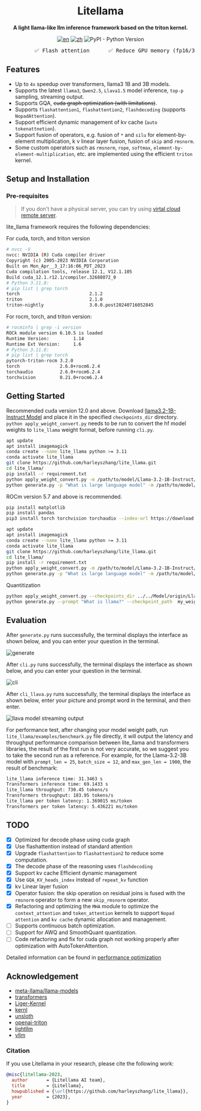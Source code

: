 <div align="center">

# Litellama

**A light llama-like llm inference framework based on the triton kernel.**

[![en](https://img.shields.io/badge/lang-en-red.svg)](https://github.com/harleyszhang/lite_llama/blob/main/README.md)
[![zh](https://img.shields.io/badge/lang-zh-yellow.svg)](https://github.com/harleyszhang/lite_llama/blob/main/README.zh.md)
![PyPI - Python Version](https://img.shields.io/badge/python-3.11%20%7C%203.12-blue)

<pre>
         ✅ Flash attention      ✅ Reduce GPU memory (fp16/32)    ✅ Beginner friendly
</pre>

</div>

## Features

- Up to `4x` speedup over transformers, llama3 1B and 3B models.
- Supports the latest `llama3`, `Qwen2.5`, `Llava1.5` model inference, `top-p` sampling, streaming output.
- Supports GQA, ~~cuda graph optimization (with limitations)~~.
- Supports `flashattention1`, `flashattention2`, `flashdecoding` (supports `NopadAttention`).
- Support efficient dynamic management of kv cache (`auto tokenattnetion`).
- Support fusion of operators, e.g. fusion of `*` and `silu` for element-by-element multiplication, k v linear layer fusion, fusion of `skip` and `rmsnorm`.
- Some custom operators such as `rmsnorm`, `rope`, `softmax`, `element-by-element-multiplication`, etc. are implemented using the efficient `triton` kernel.

## Setup and Installation
 
### Pre-requisites
> If you don't have a physical server, you can try using [virtal cloud remote server](https://growthdata.virtaicloud.com/t/hK).

lite_llama framework requires the following dependencies:

For cuda, torch, and triton version

```bash
# nvcc -V
nvcc: NVIDIA (R) Cuda compiler driver
Copyright (c) 2005-2023 NVIDIA Corporation
Built on Mon_Apr__3_17:16:06_PDT_2023
Cuda compilation tools, release 12.1, V12.1.105
Build cuda_12.1.r12.1/compiler.32688072_0
# Python 3.11.8:
# pip list | grep torch
torch                          2.1.2
triton                         2.1.0
triton-nightly                 3.0.0.post20240716052845
```
For rocm, torch, and triton version:
```bash
# rocminfo | grep -i version
ROCk module version 6.10.5 is loaded
Runtime Version:         1.14
Runtime Ext Version:     1.6
# Python 3.11.8:
# pip list | grep torch
pytorch-triton-rocm 3.2.0
torch               2.6.0+rocm6.2.4
torchaudio          2.6.0+rocm6.2.4
torchvision         0.21.0+rocm6.2.4
```

## Getting Started

Recommended cuda version 12.0 and above. Download [llama3.2-1B-Instruct Model](https://pan.quark.cn/s/f476119babb3) and place it in the specified `checkpoints_dir` directory. `python apply_weight_convert.py` needs to be run to convert the hf model weights to `lite_llama` weight format, before running `cli.py`.

```bash
apt update
apt install imagemagick
conda create --name lite_llama python >= 3.11
conda activate lite_llama
git clone https://github.com/harleyszhang/lite_llama.git
cd lite_llama/
pip install -r requirement.txt
python apply_weight_convert.py -m /path/to/model/Llama-3.2-1B-Instruct/# model weight transformation
python generate.py -p "What is large language model" -m /path/to/model/Llama-3.2-1B-Instruct/ -f /path/to/figure# Run on the basis that the model has been downloaded and placed in the specified directory
```

ROCm version 5.7 and above is recommended.

```bash
pip install matplotlib  
pip install pandas
pip3 install torch torchvision torchaudio --index-url https://download.pytorch.org/whl/rocm6.2.4

apt update
apt install imagemagick
conda create --name lite_llama python >= 3.11
conda activate lite_llama
git clone https://github.com/harleyszhang/lite_llama.git
cd lite_llama/
pip install -r requirement.txt
python apply_weight_convert.py -m /path/to/model/Llama-3.2-1B-Instruct/# model weight transformation
python generate.py -p "What is large language model" -m /path/to/model/Llama-3.2-1B-Instruct/ -f /path/to/figure# Run on the basis that the model has been downloaded and placed in the specified directory
```
Quantitization
```bash
python apply_weight_convert.py --checkpoints_dir ../../Model/origin/Llama-3.2-3B-Instruct-cp/ --use_gptq
python generate.py --prompt "What is llama?" --checkpoint_path  my_weight/Llama-3.2-3B-Instruct-cp_gptq/ --quant gptq.int4
```
## Evaluation

After `generate.py` runs successfully, the terminal displays the interface as shown below, and you can enter your question in the terminal.

![generate](./images/generate_stream.png)

After `cli.py` runs successfully, the terminal displays the interface as shown below, and you can enter your question in the terminal.

![cli](./images/cli_stream.png)

After `cli_llava.py` runs successfully, the terminal displays the interface as shown below, enter your picture and prompt word in the terminal, and then enter.

![llava model streaming output](./images/llava_output2.gif)

For performance test, after changing your model weight path, run `lite_llama/examples/benchmark.py` file directly, it will output the latency and throughput performance comparison between lite_llama and transformers libraries, the result of the first run is not very accurate, so we suggest you to take the second run as a reference. For example, for the Llama-3.2-3B model with `prompt_len = 25`, `batch_size = 12`, and `max_gen_len = 1900`, the result of benchmark:
```bash
lite_llama inference time: 31.3463 s
Transformers inference time: 69.1433 s
lite_llama throughput: 730.45 tokens/s
Transformers throughput: 183.95 tokens/s
lite_llama per token latency: 1.369015 ms/token
Transformers per token latency: 5.436221 ms/token
```


## TODO
- [x] Optimized for decode phase using cuda graph
- [x] Use flashattention instead of standard attention
- [x] Upgrade `flashattention` to `flashattention2` to reduce some computation.
- [x] The decode phase of the reasoning uses `flashdecoding`
- [x] Support kv cache Efficient dynamic management
- [x] Use `GQA_KV_heads_index` instead of `repeat_kv` function
- [x] kv Linear layer fusion
- [x] Operator fusion: the skip operation on residual joins is fused with the `rmsnorm` operator to form a new `skip_rmsnorm` operator.
- [x] Refactoring and optimizing the `MHA` module to optimize the `context_attention` and `token_attention` kernels to support `Nopad attention` and `kv cache` dynamic allocation and management.
- [ ] Supports continuous batch optimization.
- [ ] Support for AWQ and SmoothQuant quantization.
- [ ] Code refactoring and fix for cuda graph not working properly after optimization with AutoTokenAttention.

Detailed information can be found in [performance optimization](docs/performance_optimization.md)


## Acknowledgement

- [meta-llama/llama-models](https://github.com/meta-llama/llama-models/tree/main)
- [transformers](https://github.com/huggingface/transformers)
- [Liger-Kernel](https://github.com/linkedin/Liger-Kernel/tree/main)
- [kernl](https://github.com/ELS-RD/kernl/tree/main)
- [unsloth](https://github.com/unslothai/unsloth/tree/main)
- [openai-triton](https://triton-lang.org/main/getting-started/tutorials/)
- [lightllm](https://github.com/ModelTC/lightllm)
- [vllm](https://github.com/vllm-project/vllm)


### Citation

If you use Litellama in your research, please cite the following work:

```bibtex
@misc{litellama-2023,
  author       = {Litellama AI team},
  title        = {Litellama},
  howpublished = {\url{https://github.com/harleyszhang/lite_llama}},
  year         = {2023},
}
```
